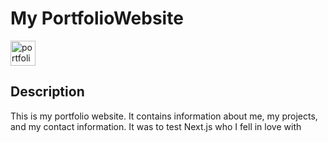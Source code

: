 # My PortfolioWebsite

<a href="https://portfolio-floriandevv.vercel.app/fr" target="_blank">
    <img src="https://img.shields.io/static/v1?message=Portfolio&label=&color=2EC866&labelColor=&style=for-the-badge" height="40" alt="portfolio logo"  />
  </a>

## Description

This is my portfolio website. It contains information about me, my projects, and my contact information.
It was to test Next.js who I fell in love with 
